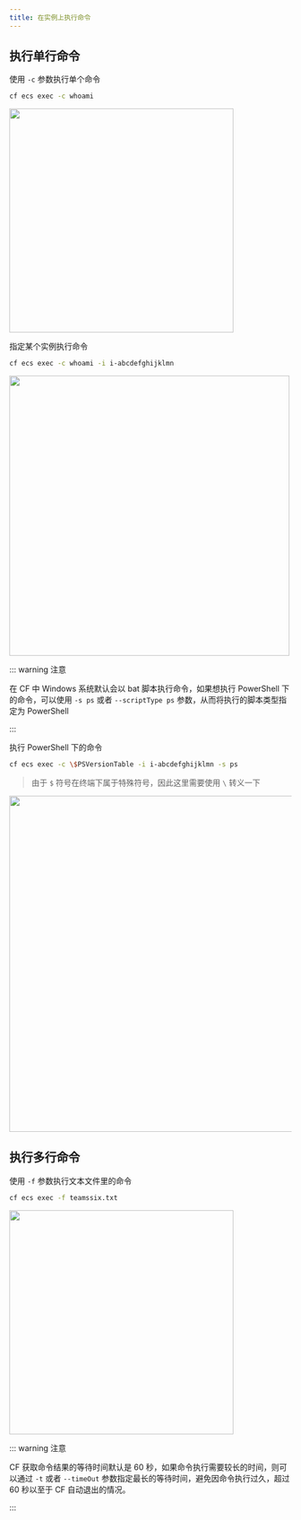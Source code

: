 ```yaml
---
title: 在实例上执行命令
---
```


## 执行单行命令

使用 `-c` 参数执行单个命令

```bash
cf ecs exec -c whoami
```

   <img width="400" src="/img/1656600172.png">

指定某个实例执行命令

```bash
cf ecs exec -c whoami -i i-abcdefghijklmn
```

   <img width="500" src="/img/1656600309.png">

::: warning 注意

在 CF 中 Windows 系统默认会以 bat 脚本执行命令，如果想执行 PowerShell 下的命令，可以使用 `-s ps` 或者 `--scriptType ps` 参数，从而将执行的脚本类型指定为 PowerShell

::: 

执行 PowerShell 下的命令

```bash
cf ecs exec -c \$PSVersionTable -i i-abcdefghijklmn -s ps
```

> 由于 `$` 符号在终端下属于特殊符号，因此这里需要使用 `\` 转义一下

<img width="600" src="/img/1656602073.png">

## 执行多行命令

使用 `-f` 参数执行文本文件里的命令

```bash
cf ecs exec -f teamssix.txt
```

   <img width="400" src="/img/1656600561.png">

::: warning 注意

CF 获取命令结果的等待时间默认是 60 秒，如果命令执行需要较长的时间，则可以通过 `-t` 或者 `--timeOut` 参数指定最长的等待时间，避免因命令执行过久，超过 60 秒以至于 CF 自动退出的情况。

::: 

<Vssue />

<script>
export default {
    mounted () {
      this.$page.lastUpdated = "2022年6月30日"
    }
  }
</script>